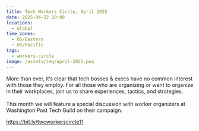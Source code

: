 ```yaml
---
title: Tech Workers Circle, April 2025
date: 2025-04-22 20:00
locations:
  - Global
time_zones:
  - US/Eastern
  - US/Pacific
tags:
  - workers-circle
image: /assets/img/april-2025.png
---
```

More than ever, it’s clear that tech bosses & execs have no common interest with those they employ. For all those who are organizing or want to organize in their workplaces, join us to share experiences, tactics, and strategies.\
\
This month we will feature a special discussion with worker organizers at Washington Post Tech Guild on their campaign.

<https://bit.ly/twcworkerscircle11>
